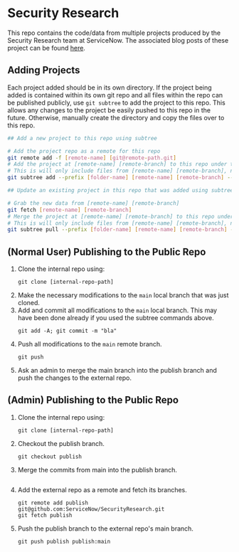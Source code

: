 # Security Research

This repo contains the code/data from multiple projects produced by the Security Research team at ServiceNow. The associated blog posts of these project can be found [here](https://securitylab.servicenow.com/research/).

## Adding Projects

Each project added should be in its own directory. If the project being added is contained within its own git repo and all files within the repo can be published publicly, use `git subtree` to add the project to this repo. This allows any changes to the project be easily pushed to this repo in the future. Otherwise, manually create the directory and copy the files over to this repo.

```bash
## Add a new project to this repo using subtree

# Add the project repo as a remote for this repo
git remote add -f [remote-name] [git@remote-path.git]
# Add the project at [remote-name] [remote-branch] to this repo under the folder [folder-name]
# This is will only include files from [remote-name] [remote-branch], no commits will be copied over
git subtree add --prefix [folder-name] [remote-name] [remote-branch] --squash

## Update an existing project in this repo that was added using subtree

# Grab the new data from [remote-name] [remote-branch]
git fetch [remote-name] [remote-branch]
# Merge the project at [remote-name] [remote-branch] to this repo under the folder [folder-name]
# This is will only include files from [remote-name] [remote-branch], no commits will be copied over
git subtree pull --prefix [folder-name] [remote-name] [remote-branch] --squash
```

## (Normal User) Publishing to the Public Repo

1. Clone the internal repo using: 
    ```
    git clone [internal-repo-path]
    ```
2. Make the necessary modifications to the `main` local branch that was just cloned.
3. Add and commit all modifications to the `main` local branch. This may have been done already if you used the subtree commands above.
    ```
    git add -A; git commit -m "bla"
    ```
4. Push all modifications to the `main` remote branch.
    ```
    git push
    ```
5. Ask an admin to merge the main branch into the publish branch and push the changes to the external repo.

## (Admin) Publishing to the Public Repo
1. Clone the internal repo using: 
    ```
    git clone [internal-repo-path]
    ```
2. Checkout the publish branch.
    ```
    git checkout publish
    ```
3. Merge the commits from main into the publish branch.
    ```
    ```
4. Add the external repo as a remote and fetch its branches.
    ```
    git remote add publish git@github.com:ServiceNow/SecurityResearch.git
    git fetch publish
    ```
5. Push the publish branch to the external repo's main branch.
    ```
    git push publish publish:main
    ```